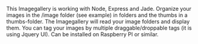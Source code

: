 This Imagegallery is working with Node, Express and Jade. Organize your images in the /image folder (see example) in folders and the thumbs in a thumbs-folder. The Imagegallery will read your image folders and display them. You can tag your images by multiple draggable/droppable tags (it is using Jquery UI). Can be installed on Raspberry PI or similar.